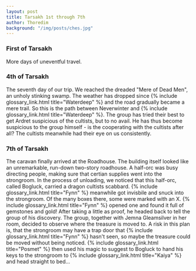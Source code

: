 ```yaml
---
layout: post
title: Tarsakh 1st through 7th
author: Thoredim
background: "/img/posts/ches.jpg"
---
```


### First of Tarsakh

More days of uneventful travel.

### 4th of Tarsakh

The seventh day of our trip. We reached the dreaded "Mere of Dead Men", an
unholy stinking swamp. The weather has dropped since {% include glossary_link.html title="Waterdeep" %} and the road
gradually became a mere trail. So this is the path between Neverwinter and
{% include glossary_link.html title="Waterdeep" %}. The group has tried their best to get Ardret suspicious of the
cultists, but to no avail. He has thus become suspicious to the group himself -
is the cooperating with the cultists after all? The cultists meanwhile had
their eye on us consistently.

### 7th of Tarsakh

The caravan finally arrived at the Roadhouse. The building itself looked like
an unremarkable, run-down two-story roadhouse. A half-orc was busy directing
people, making sure that certian supplies went into the strongroom. In the
process of unloading, we noticed that this half-orc, called Bogluck, carried
a dragon cultists scabbard. {% include glossary_link.html title="Fynn" %} meanwhile got invisbile and snuck into the
strongroom. Of the many boxes there, some were marked with an X. {% include glossary_link.html title="Fynn" %} opened
one and found it full of gemstones and gold! After taking a little as proof,
he headed back to tell the group of his discovery. The group, together with
Jemna Gleamsilver in her room, decided to observe where the treasure is moved
to. A risk in this plan is, that the strongroom may have a trap door that
{% include glossary_link.html title="Fynn" %} hasn't seen, so maybe the treasure could be moved without being noticed.
{% include glossary_link.html title="Posmet" %} then used his magic to suggest to Bogluck to hand his keys to the
strongroom to {% include glossary_link.html title="Kaiya" %} and head straight to bed...
